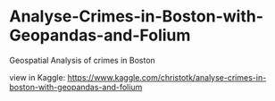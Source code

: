 # Analyse-Crimes-in-Boston-with-Geopandas-and-Folium
Geospatial Analysis of crimes in Boston

view in Kaggle: https://www.kaggle.com/christotk/analyse-crimes-in-boston-with-geopandas-and-folium
